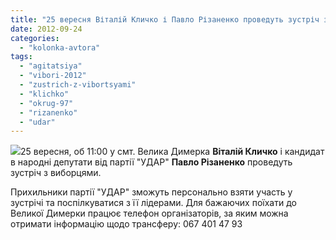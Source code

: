 ```yaml
---
title: "25 вересня Віталій Кличко і Павло Різаненко проведуть зустріч з виборцями у Великій Димерці"
date: 2012-09-24
categories: 
  - "kolonka-avtora"
tags: 
  - "agitatsiya"
  - "vibori-2012"
  - "zustrich-z-vibortsyami"
  - "klichko"
  - "okrug-97"
  - "rizanenko"
  - "udar"
---
```


![](http://groza.org/wp-content/uploads/2012/09/udar-dymerka.gif)25 вересня, об 11:00 у смт. Велика Димерка **Віталій Кличко** і кандидат в народні депутати від партії "УДАР" **Павло Різаненко** проведуть зустріч з виборцями.

Прихильники партії "УДАР" зможуть персонально взяти участь у зустрічі та поспілкуватися з її лідерами. Для бажаючих поїхати до Великої Димерки працює телефон організаторів, за яким можна отримати інформацію щодо трансферу: 067 401 47 93
